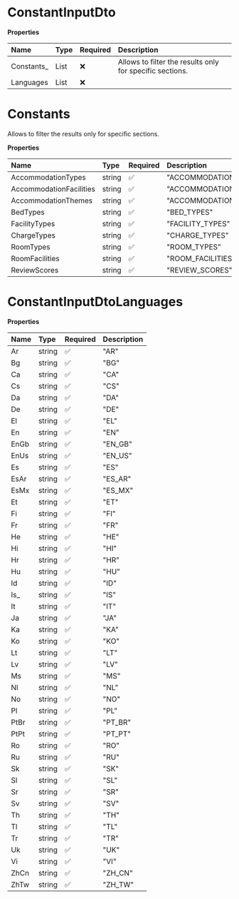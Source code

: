 # ConstantInputDto

**Properties**

| Name        | Type                            | Required | Description                                              |
| :---------- | :------------------------------ | :------- | :------------------------------------------------------- |
| Constants\_ | List<Constants>                 | ❌       | Allows to filter the results only for specific sections. |
| Languages   | List<ConstantInputDtoLanguages> | ❌       |                                                          |

# Constants

Allows to filter the results only for specific sections.

**Properties**

| Name                    | Type   | Required | Description                |
| :---------------------- | :----- | :------- | :------------------------- |
| AccommodationTypes      | string | ✅       | "ACCOMMODATION_TYPES"      |
| AccommodationFacilities | string | ✅       | "ACCOMMODATION_FACILITIES" |
| AccommodationThemes     | string | ✅       | "ACCOMMODATION_THEMES"     |
| BedTypes                | string | ✅       | "BED_TYPES"                |
| FacilityTypes           | string | ✅       | "FACILITY_TYPES"           |
| ChargeTypes             | string | ✅       | "CHARGE_TYPES"             |
| RoomTypes               | string | ✅       | "ROOM_TYPES"               |
| RoomFacilities          | string | ✅       | "ROOM_FACILITIES"          |
| ReviewScores            | string | ✅       | "REVIEW_SCORES"            |

# ConstantInputDtoLanguages

**Properties**

| Name | Type   | Required | Description |
| :--- | :----- | :------- | :---------- |
| Ar   | string | ✅       | "AR"        |
| Bg   | string | ✅       | "BG"        |
| Ca   | string | ✅       | "CA"        |
| Cs   | string | ✅       | "CS"        |
| Da   | string | ✅       | "DA"        |
| De   | string | ✅       | "DE"        |
| El   | string | ✅       | "EL"        |
| En   | string | ✅       | "EN"        |
| EnGb | string | ✅       | "EN_GB"     |
| EnUs | string | ✅       | "EN_US"     |
| Es   | string | ✅       | "ES"        |
| EsAr | string | ✅       | "ES_AR"     |
| EsMx | string | ✅       | "ES_MX"     |
| Et   | string | ✅       | "ET"        |
| Fi   | string | ✅       | "FI"        |
| Fr   | string | ✅       | "FR"        |
| He   | string | ✅       | "HE"        |
| Hi   | string | ✅       | "HI"        |
| Hr   | string | ✅       | "HR"        |
| Hu   | string | ✅       | "HU"        |
| Id   | string | ✅       | "ID"        |
| Is\_ | string | ✅       | "IS"        |
| It   | string | ✅       | "IT"        |
| Ja   | string | ✅       | "JA"        |
| Ka   | string | ✅       | "KA"        |
| Ko   | string | ✅       | "KO"        |
| Lt   | string | ✅       | "LT"        |
| Lv   | string | ✅       | "LV"        |
| Ms   | string | ✅       | "MS"        |
| Nl   | string | ✅       | "NL"        |
| No   | string | ✅       | "NO"        |
| Pl   | string | ✅       | "PL"        |
| PtBr | string | ✅       | "PT_BR"     |
| PtPt | string | ✅       | "PT_PT"     |
| Ro   | string | ✅       | "RO"        |
| Ru   | string | ✅       | "RU"        |
| Sk   | string | ✅       | "SK"        |
| Sl   | string | ✅       | "SL"        |
| Sr   | string | ✅       | "SR"        |
| Sv   | string | ✅       | "SV"        |
| Th   | string | ✅       | "TH"        |
| Tl   | string | ✅       | "TL"        |
| Tr   | string | ✅       | "TR"        |
| Uk   | string | ✅       | "UK"        |
| Vi   | string | ✅       | "VI"        |
| ZhCn | string | ✅       | "ZH_CN"     |
| ZhTw | string | ✅       | "ZH_TW"     |

<!-- This file was generated by liblab | https://liblab.com/ -->
